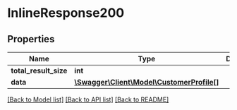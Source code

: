 # InlineResponse200

## Properties
Name | Type | Description | Notes
------------ | ------------- | ------------- | -------------
**total_result_size** | **int** |  | 
**data** | [**\Swagger\Client\Model\CustomerProfile[]**](CustomerProfile.md) |  | 

[[Back to Model list]](../README.md#documentation-for-models) [[Back to API list]](../README.md#documentation-for-api-endpoints) [[Back to README]](../README.md)


